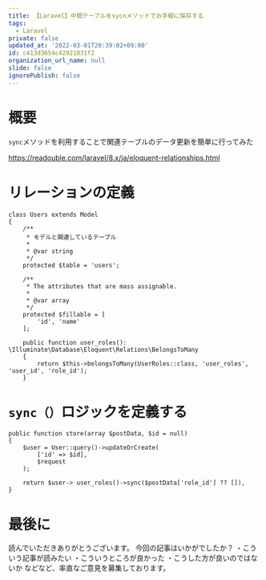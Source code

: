 ```yaml
---
title: 【Laravel】中間テーブルをsycnメソッドでお手軽に保存する
tags:
  - Laravel
private: false
updated_at: '2022-03-01T20:39:02+09:00'
id: c413d3654c42921831f2
organization_url_name: null
slide: false
ignorePublish: false
---
```

# 概要

`sync`メソッドを利用することで関連テーブルのデータ更新を簡単に行ってみた

https://readouble.com/laravel/8.x/ja/eloquent-relationships.html

# リレーションの定義

```php:User.php
class Users extends Model
{
    /**
     * モデルと関連しているテーブル
     *
     * @var string
     */
    protected $table = 'users';

    /**
     * The attributes that are mass assignable.
     *
     * @var array
     */
    protected $fillable = [
        'id', 'name'
    ];

    public function user_roles(): \Illuminate\Database\Eloquent\Relations\BelongsToMany
    {
        return $this->belongsToMany(UserRoles::class, 'user_roles', 'user_id', 'role_id');
    }
```

# `sync（）`ロジックを定義する

```php:UserService.php
public function store(array $postData, $id = null)
{
    $user = User::query()->updateOrCreate(
        ['id' => $id],
        $request
    );

    return $user-> user_roles()->sync($postData['role_id'] ?? []),
}
```

# 最後に

読んでいただきありがとうございます。
今回の記事はいかがでしたか？
・こういう記事が読みたい
・こういうところが良かった
・こうした方が良いのではないか
などなど、率直なご意見を募集しております。
